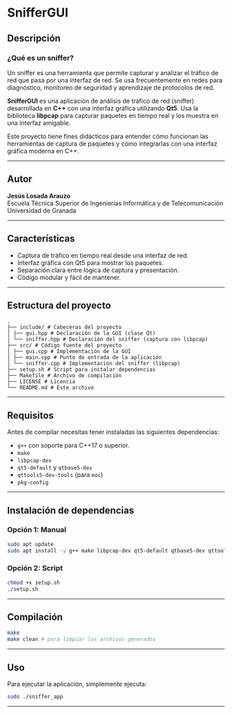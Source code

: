 # SnifferGUI

## Descripción

### ¿Qué es un sniffer?

Un sniffer es una herramienta que permite capturar y analizar el tráfico de red que pasa por una interfaz de red. Se usa frecuentemente en redes para diagnóstico, monitoreo de seguridad y aprendizaje de protocolos de red.

**SnifferGUI** es una aplicación de análisis de tráfico de red (sniffer) desarrollada en **C++** con una interfaz gráfica utilizando **Qt5**. Usa la biblioteca **libpcap** para capturar paquetes en tiempo real y los muestra en una interfaz amigable.

Este proyecto tiene fines didácticos para entender cómo funcionan las herramientas de captura de paquetes y cómo integrarlas con una interfaz gráfica moderna en C++.

---

## Autor

**Jesús Losada Arauzo**  
Escuela Técnica Superior de Ingenierías Informática y de Telecomunicación  
Universidad de Granada

---

## Características

- Captura de tráfico en tiempo real desde una interfaz de red.
- Interfaz gráfica con Qt5 para mostrar los paquetes.
- Separación clara entre lógica de captura y presentación.
- Código modular y fácil de mantener.

---

## Estructura del proyecto

``` plaintext
.
├── include/ # Cabeceras del proyecto
│ ├── gui.hpp # Declaración de la GUI (clase Qt)
│ └── sniffer.hpp # Declaración del sniffer (captura con libpcap)
├── src/ # Código fuente del proyecto
│ ├── gui.cpp # Implementación de la GUI
│ ├── main.cpp # Punto de entrada de la aplicación
│ └── sniffer.cpp # Implementación del sniffer (libpcap)
├── setup.sh # Script para instalar dependencias
├── Makefile # Archivo de compilación
├── LICENSE # Licencia
└── README.md # Este archivo

```

---

## Requisitos

Antes de compilar necesitas tener instaladas las siguientes dependencias:

- `g++` con soporte para C++17 o superior.
- `make`
- `libpcap-dev`
- `qt5-default` y `qtbase5-dev`
- `qttools5-dev-tools` (para `moc`)
- `pkg-config`

---

## Instalación de dependencias

### Opción 1: Manual

```bash
sudo apt update
sudo apt install -y g++ make libpcap-dev qt5-default qtbase5-dev qttools5-dev-tools pkg-config

```

### Opción 2: Script

```bash
chmod +x setup.sh
./setup.sh
```
---

## Compilación

```bash
make
make clean # para limpiar los archivos generados
```
---

## Uso

Para ejecutar la aplicación, simplemente ejecuta:

```bash
sudo ./sniffer_app
```
---
